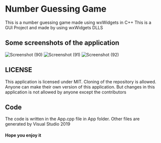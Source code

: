 # Number Guessing Game
This is a number guessing game made using wxWidgets in C++
This is a GUI Project and made by using wxWidgets DLLS 

## Some screenshots of the application
![Screenshot (90)](https://user-images.githubusercontent.com/85222136/133738146-65fc570e-d4d9-49db-b599-403f340736dc.png)
![Screenshot (91)](https://user-images.githubusercontent.com/85222136/133738194-4c953f11-85b9-4f81-ad82-53b68c9b28f8.png)
![Screenshot (92)](https://user-images.githubusercontent.com/85222136/133738231-5db2dc1e-98c3-42e1-b2fa-4b952bc063c1.png)

## LICENSE

This application is licensed under MIT. Cloning of the repository is allowed. Anyone can make their own version of this application. But changes in this application is not allowed by anyone except the contributors

## Code

The code is written in the App.cpp file in App folder. Other files are generated by Visual Studio 2019

#### Hope you enjoy it
